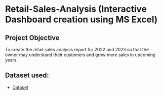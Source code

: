 # Retail-Sales-Analysis (Interactive Dashboard creation using MS Excel)
## Project Objective
To create the retail sales analysis report for 2022 and 2023 so that the owner may understand their customers and grow more sales in upcoming years.


## Dataset used:
- <a href="https://github.com/Nisha-ee/Data-Analysis-Dashboard/blob/main/Retail%20Sales%20Analysis%20Dashboard.xlsx">Dataset</a>

